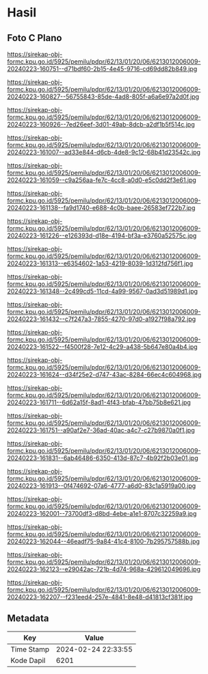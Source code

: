 # Hasil

## Foto C Plano

https://sirekap-obj-formc.kpu.go.id/5925/pemilu/pdpr/62/13/01/20/06/6213012006009-20240223-160751--d71bdf60-2b15-4e45-9716-cd69dd82b849.jpg

https://sirekap-obj-formc.kpu.go.id/5925/pemilu/pdpr/62/13/01/20/06/6213012006009-20240223-160827--56755843-85de-4ad8-805f-a6a6e97a2d0f.jpg

https://sirekap-obj-formc.kpu.go.id/5925/pemilu/pdpr/62/13/01/20/06/6213012006009-20240223-160926--7ed26eef-3d01-49ab-8dcb-a2df1b5f514c.jpg

https://sirekap-obj-formc.kpu.go.id/5925/pemilu/pdpr/62/13/01/20/06/6213012006009-20240223-161007--ad33e844-d6cb-4de8-9c12-68b41d23542c.jpg

https://sirekap-obj-formc.kpu.go.id/5925/pemilu/pdpr/62/13/01/20/06/6213012006009-20240223-161059--c9a256aa-fe7c-4cc8-a0d0-e5c0dd2f3e61.jpg

https://sirekap-obj-formc.kpu.go.id/5925/pemilu/pdpr/62/13/01/20/06/6213012006009-20240223-161138--fa9d1740-e688-4c0b-baee-26583ef722b7.jpg

https://sirekap-obj-formc.kpu.go.id/5925/pemilu/pdpr/62/13/01/20/06/6213012006009-20240223-161226--e126393d-d18e-4194-bf3a-e3760a52575c.jpg

https://sirekap-obj-formc.kpu.go.id/5925/pemilu/pdpr/62/13/01/20/06/6213012006009-20240223-161313--e6354602-1a53-4219-8039-1d312fd756f1.jpg

https://sirekap-obj-formc.kpu.go.id/5925/pemilu/pdpr/62/13/01/20/06/6213012006009-20240223-161348--2c499cd5-11cd-4a99-9567-0ad3d51989d1.jpg

https://sirekap-obj-formc.kpu.go.id/5925/pemilu/pdpr/62/13/01/20/06/6213012006009-20240223-161432--c7f247a3-7855-4270-97d0-a1927f98a792.jpg

https://sirekap-obj-formc.kpu.go.id/5925/pemilu/pdpr/62/13/01/20/06/6213012006009-20240223-161522--f4500f28-7e12-4c29-a438-5b647e80a4b4.jpg

https://sirekap-obj-formc.kpu.go.id/5925/pemilu/pdpr/62/13/01/20/06/6213012006009-20240223-161624--d34f25e2-d747-43ac-8284-66ec4c604968.jpg

https://sirekap-obj-formc.kpu.go.id/5925/pemilu/pdpr/62/13/01/20/06/6213012006009-20240223-161711--6d62a15f-8ad1-4f43-bfab-47bb75b8e621.jpg

https://sirekap-obj-formc.kpu.go.id/5925/pemilu/pdpr/62/13/01/20/06/6213012006009-20240223-161751--a90af2e7-36ad-40ac-a4c7-c27b9870a0f1.jpg

https://sirekap-obj-formc.kpu.go.id/5925/pemilu/pdpr/62/13/01/20/06/6213012006009-20240223-161831--6ab46486-6350-413d-87c7-4b92f2b03e01.jpg

https://sirekap-obj-formc.kpu.go.id/5925/pemilu/pdpr/62/13/01/20/06/6213012006009-20240223-161913--0f474692-07a6-4777-a6d0-83c1a5919a00.jpg

https://sirekap-obj-formc.kpu.go.id/5925/pemilu/pdpr/62/13/01/20/06/6213012006009-20240223-162001--73700df3-d8bd-4ebe-a1e1-8707c32259a9.jpg

https://sirekap-obj-formc.kpu.go.id/5925/pemilu/pdpr/62/13/01/20/06/6213012006009-20240223-162044--46eadf75-9a84-41c4-8100-7b295757588b.jpg

https://sirekap-obj-formc.kpu.go.id/5925/pemilu/pdpr/62/13/01/20/06/6213012006009-20240223-162123--e29042ac-721b-4d74-968a-429612049696.jpg

https://sirekap-obj-formc.kpu.go.id/5925/pemilu/pdpr/62/13/01/20/06/6213012006009-20240223-162207--f231eed4-257e-4841-8e48-d41813cf381f.jpg


## Metadata

| Key        | Value               |
| ---------- | ------------------- |
| Time Stamp | 2024-02-24 22:33:55 |
| Kode Dapil | 6201                |



